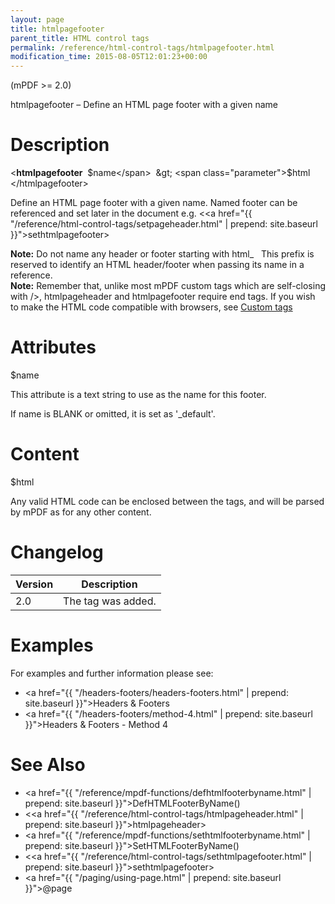 ```yaml
---
layout: page
title: htmlpagefooter
parent_title: HTML control tags
permalink: /reference/html-control-tags/htmlpagefooter.html
modification_time: 2015-08-05T12:01:23+00:00
---
```


(mPDF >= 2.0)

htmlpagefooter – Define an HTML page footer with a given name

# Description

&lt;**htmlpagefooter**  <span class="parameter">$name</span>  &gt; <span class="parameter">$html</span> &lt;/htmlpagefooter&gt;

Define an HTML page footer with a given name. Named footer can be referenced and set later in the document e.g. 
&lt;<a href="{{ "/reference/html-control-tags/setpageheader.html" | prepend: site.baseurl }}">sethtmlpagefooter</a>&gt;

<div class="alert alert-info" role="alert">
    <strong>Note:</strong> Do not name any header or footer starting with html_   This prefix is reserved to identify an 
    <span class="smallblock">HTML</span> header/footer when passing its name in a reference.
</div>

<div class="alert alert-info" role="alert">
    <strong>Note:</strong> Remember that, unlike most mPDF custom tags which are self-closing with /&gt;, htmlpageheader 
    and htmlpagefooter require end tags. If you wish to make the HTML code compatible with browsers, see 
    <a href="{{ "/html-support/custom-html-tags.html" | prepend: site.baseurl }}">Custom tags</a>
</div>

# Attributes

<span class="parameter">$name</span>

This attribute is a text string to use as the name for this footer.

If name is <span class="smallblock">BLANK</span> or omitted, it is set as '_default'.

# Content

<span class="parameter">$html</span>

Any valid HTML code can be enclosed between the tags, and will be parsed by mPDF as for any other content.

# Changelog

<table class="table"> <thead>
<tr> <th>Version</th><th>Description</th> </tr>
</thead> <tbody>
<tr>
<td>2.0</td>
<td>The tag was added.</td>
</tr>
</tbody> </table>

# Examples

For examples and further information please see:

- <a href="{{ "/headers-footers/headers-footers.html" | prepend: site.baseurl }}">Headers &amp; Footers</a></li>
- <a href="{{ "/headers-footers/method-4.html" | prepend: site.baseurl }}">Headers &amp; Footers - Method 4</a></li>

# See Also

- <a href="{{ "/reference/mpdf-functions/defhtmlfooterbyname.html" | prepend: site.baseurl }}">DefHTMLFooterByName()</a>
- &lt;<a href="{{ "/reference/html-control-tags/htmlpageheader.html" | prepend: site.baseurl }}">htmlpageheader</a>&gt; 
- <a href="{{ "/reference/mpdf-functions/sethtmlfooterbyname.html" | prepend: site.baseurl }}">SetHTMLFooterByName()</a>
- &lt;<a href="{{ "/reference/html-control-tags/sethtmlpagefooter.html" | prepend: site.baseurl }}">sethtmlpagefooter</a>&gt; 
- <a href="{{ "/paging/using-page.html" | prepend: site.baseurl }}">@page</a>

